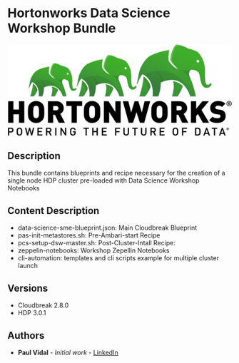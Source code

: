# Hortonworks Data Science Workshop Bundle

<div align="center">
<img src="https://raw.githubusercontent.com/paulvid/hwx-data-science-workshop/master/HWX_LOGO.png">
</div>

## Description

This bundle contains blueprints and recipe necessary for the creation of a single node HDP cluster pre-loaded with Data Science Workshop Notebooks

## Content Description

* data-science-sme-blueprint.json: Main Cloudbreak Blueprint
* pas-init-metastores.sh: Pre-Ambari-start Recipe
* pcs-setup-dsw-master.sh: Post-Cluster-Intall Recipe:
* zeppelin-notebooks: Workshop Zepellin Notebooks 
* cli-automation: templates and cli scripts example for multiple cluster launch

## Versions

* Cloudbreak 2.8.0
* HDP 3.0.1

## Authors

* **Paul Vidal** - *Initial work* - [LinkedIn](https://www.linkedin.com/in/paulvid/)